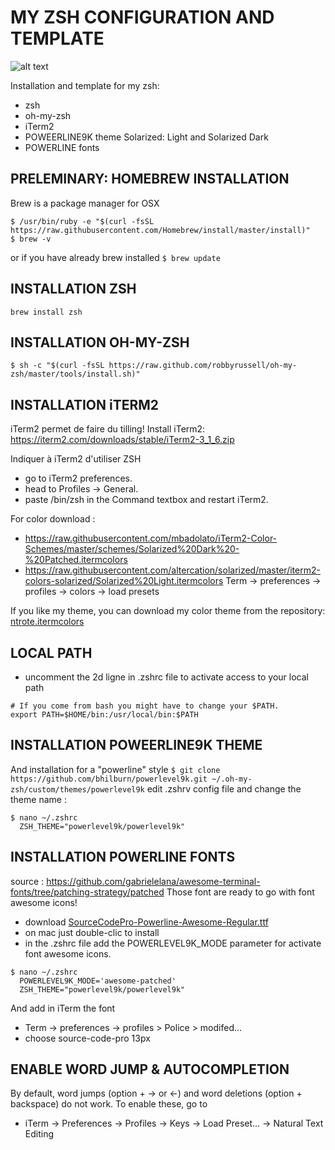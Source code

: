 # MY ZSH CONFIGURATION AND TEMPLATE
![alt text](https://github.com/nicolastrote/MY-ZSH-CONFIG/blob/master/ntrote-zsh-color-awesome.png)

Installation and template for my zsh:
 * zsh
 * oh-my-zsh
 * iTerm2
 * POWEERLINE9K theme Solarized: Light and Solarized Dark
 * POWERLINE fonts

## PRELEMINARY: HOMEBREW INSTALLATION
Brew is a package manager for OSX
```
$ /usr/bin/ruby -e "$(curl -fsSL https://raw.githubusercontent.com/Homebrew/install/master/install)"
$ brew -v
```
or if you have already brew installed
```$ brew update```

## INSTALLATION ZSH
```brew install zsh```

## INSTALLATION OH-MY-ZSH
```$ sh -c "$(curl -fsSL https://raw.github.com/robbyrussell/oh-my-zsh/master/tools/install.sh)"```

## INSTALLATION iTERM2
iTerm2 permet de faire du tilling!
Install iTerm2: https://iterm2.com/downloads/stable/iTerm2-3_1_6.zip

Indiquer à iTerm2 d'utiliser ZSH
 * go to iTerm2 preferences.
 * head to Profiles -> General.
 * paste /bin/zsh in the Command textbox and restart iTerm2.

For color download : 
 * https://raw.githubusercontent.com/mbadolato/iTerm2-Color-Schemes/master/schemes/Solarized%20Dark%20-%20Patched.itermcolors
 * https://raw.githubusercontent.com/altercation/solarized/master/iterm2-colors-solarized/Solarized%20Light.itermcolors
Term → preferences → profiles → colors → load presets

If you like my theme, you can download my color theme from the repository: [ntrote.itermcolors](https://github.com/nicolastrote/MY-ZSH-CONFIG/blob/master/ntrote.itermcolors)

## LOCAL PATH
  * uncomment the 2d ligne in .zshrc file to activate access to your local path
```
# If you come from bash you might have to change your $PATH.
export PATH=$HOME/bin:/usr/local/bin:$PATH
```

## INSTALLATION POWEERLINE9K THEME
And installation for a "powerline" style
```$ git clone https://github.com/bhilburn/powerlevel9k.git ~/.oh-my-zsh/custom/themes/powerlevel9k```
edit .zshrv config file and change the theme name : 
```
$ nano ~/.zshrc
  ZSH_THEME="powerlevel9k/powerlevel9k"
```

## INSTALLATION POWERLINE FONTS
source : https://github.com/gabrielelana/awesome-terminal-fonts/tree/patching-strategy/patched
Those font are ready to go with font awesome icons!
 * download [SourceCodePro-Powerline-Awesome-Regular.ttf](https://github.com/nicolastrote/MY-ZSH-CONFIG/blob/master/SourceCodePro%2BPowerline%2BAwesome%2BRegular.ttf)
 * on mac just double-clic to install
 * in the .zshrc file add the POWERLEVEL9K_MODE parameter for activate font awesome icons.
```
$ nano ~/.zshrc
  POWERLEVEL9K_MODE='awesome-patched'
  ZSH_THEME="powerlevel9k/powerlevel9k"
```
And add in iTerm the font
 * Term → preferences → profiles > Police > modifed...
 * choose source-code-pro   13px
 
## ENABLE WORD JUMP & AUTOCOMPLETION
By default, word jumps (option + → or ←) and word deletions (option + backspace) do not work. 
To enable these, go to 
  * iTerm → Preferences → Profiles → Keys → Load Preset... → Natural Text Editing
